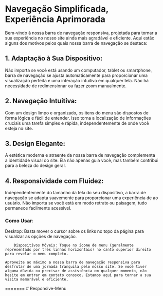 
<h1>Navegação Simplificada, Experiência Aprimorada</h1>

<p>Bem-vindo à nossa barra de navegação responsiva, projetada para tornar a sua experiência no nosso site ainda mais agradável e eficiente. Aqui estão alguns dos motivos pelos quais nossa barra de navegação se destaca:</p>

<h2>1. Adaptação à Sua Dispositivo:</h2>

<p>Não importa se você está usando um computador, tablet ou smartphone, barra de navegação se ajusta automaticamente para proporcionar uma visualização perfeita e uma interação intuitiva em qualquer tela. Não há necessidade de redimensionar ou fazer zoom manualmente.</p>

<h2>2. Navegação Intuitiva:</h2>

<p>Com um design limpo e organizado, os itens do menu são dispostos de forma lógica e fácil de entender. Isso torna a localização de informações cruciais uma tarefa simples e rápida, independentemente de onde você esteja no site.</p>



<h2>3. Design Elegante:</h2>

<p>A estética moderna e atraente da nossa barra de navegação complementa a identidade visual do  site. Ela não apenas guia você, mas também contribui para a beleza do design geral.</p>

<h2>4. Responsividade com Fluidez:</h2>

Independentemente do tamanho da tela do seu dispositivo, a barra de navegação se adapta suavemente para proporcionar uma experiência de  ao usuário. Não importa se você está em modo retrato ou paisagem, tudo permanece facilmente acessível.

<h3>Como Usar:</h3>

  <p>
        Desktop: Basta mover o cursor sobre os links no topo da página para visualizar as opções de navegação.
    
        Dispositivos Móveis: Toque no ícone de menu (geralmente representado por três linhas horizontais) no canto superior direito para revelar o menu completo.
    
    Aproveite ao máximo a nossa barra de navegação responsiva para desfrutar de uma jornada tranquila pelo nosso site. Se você tiver alguma dúvida ou precisar de assistência em qualquer momento, não hesite em entrar em contato conosco. Estamos aqui para tornar a sua visita memorável e eficiente.
  </p>
=======
# Responsive-Menu

